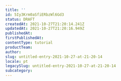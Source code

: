 ```yaml
---
title: ''
id: 5Iy3Krm0aSfiERbzWl6Gd3
status: DRAFT
createdAt: 2021-10-27T21:20:14.241Z
updatedAt: 2021-10-27T21:20:16.949Z
publishedAt: 
firstPublishedAt: 
contentType: tutorial
productTeam: 
author: 
slug: untitled-entry-2021-10-27-at-21-20-14
locale: pt
legacySlug: untitled-entry-2021-10-27-at-21-20-14
subcategory: 
---
```



